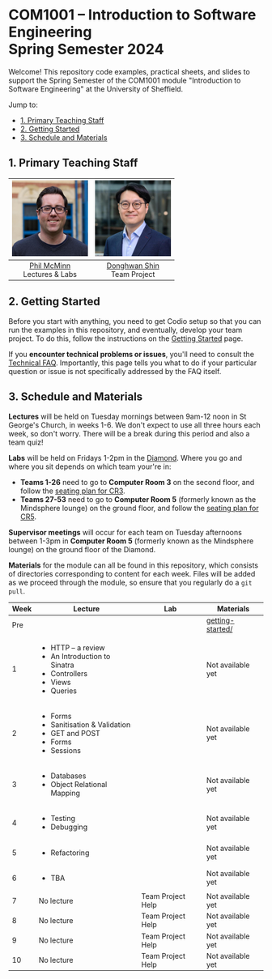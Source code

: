 # COM1001 – Introduction to Software Engineering <br /> Spring Semester 2024

Welcome! This repository code examples, practical sheets, and slides to support the Spring Semester of the COM1001 module "Introduction to Software Engineering" at the University of Sheffield.

Jump to:
* [1. Primary Teaching Staff](#1-primary-teaching-staff)
* [2. Getting Started](#2-getting-started)
* [3. Schedule and Materials](#3-schedule-and-materials)

## 1. Primary Teaching Staff

  |<img src=".images/phil.jpg" width="150"/> | <img src=".images/donghwan.jpg" width="150"/>|
  |:----------------------------------------:|:--------------------------------------------:|
  | [Phil McMinn](https://mcminn.info) <br /> Lectures & Labs | [Donghwan Shin](https://www.dshin.info) <br /> Team Project |

## 2. Getting Started

Before you start with anything, you need to get Codio setup so that you can  run the examples in this repository, and eventually, develop your team project. To do this, follow the instructions on the [Getting Started](getting-started.md) page.

If you **encounter technical problems or issues**, you'll need to consult the [Technical FAQ](technical-FAQ.md). Importantly, this page tells you what to do if your particular question or issue is not specifically addressed by the FAQ  itself. 

## 3. Schedule and Materials

**Lectures** will be held on Tuesday mornings between 9am-12 noon in St George's Church, in weeks 1-6. We don't expect to use all three hours each week, so don't worry. There will be a break during this period and also a team quiz! 

**Labs** will be held on Fridays 1-2pm in the [Diamond](https://www.sheffield.ac.uk/engineering/diamond-engineering/floor-plans). Where you go and where you sit depends on which team your're in:

* **Teams 1-26** need to go to **Computer Room 3** on the second floor, and follow the [seating plan for CR3](cr3-seating-plan.pdf).
* **Teams 27-53** need to go to **Computer Room 5** (formerly known as the Mindsphere lounge) on the ground floor, and follow the [seating plan for CR5](cr5-seating-plan.pdf).

**Supervisor meetings** will occur for each team on Tuesday afternoons between
1-3pm in **Computer Room 5** (formerly known as the Mindsphere lounge) on the
ground floor of the Diamond.

**Materials** for the module can all be found in this repository, which consists of directories corresponding to content for each week. Files will be added as we proceed through the module, so ensure that you regularly do a `git pull`.

| Week | Lecture | Lab | Materials |
|------|---------|-----|-----------|
| Pre  | | | [getting-started/](``getting-started/``)|
| 1    | <ul><li>HTTP – a review</li><li>An Introduction to Sinatra</li><li>Controllers</li><li>Views</li><li>Queries</li></ul>| | Not available yet|
|2     | <ul><li>Forms</li><li>Sanitisation & Validation</li><li>GET and POST</li><li>Forms</li><li>Sessions</li></ul> | | Not available yet|
|3     | <ul><li>Databases</li><li>Object Relational Mapping</li></ul> | | Not available yet|
|4     | <ul><li>Testing</li><li>Debugging</li></ul> | | Not available yet| 
|5     | <ul><li>Refactoring</li></ul> | | Not available yet|
|6     | <ul><li>TBA</li></ul> | | Not available yet|
|7     | No lecture | Team Project Help | Not available yet|
|8     | No lecture | Team Project Help | Not available yet|
|9     | No lecture | Team Project Help | Not available yet|
|10    | No lecture | Team Project Help | Not available yet|
